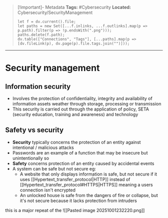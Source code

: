 > [!important]- Metadata
> **Tags:** #Cybersecurity 
> **Located:** Cybersecurity/SecurityManagement
> ```dataviewjs
> let f = dv.current().file;
> let paths = new Set([...f.inlinks, ...f.outlinks].map(p => p.path).filter(p => !p.endsWith(".png")));
> paths.delete(f.path);
> dv.table(["Connections", "Tags"], [...paths].map(p => [dv.fileLink(p), dv.page(p).file.tags.join("")]));
> ```

___
# Security management



## Information security
- Involves the protection of confidentiality, integrity and availability of information assets weather through storage, processing or transmission
- This security is carried out through the application of policy, SETA (security education, training and awareness) and technology



## Safety vs security
- **Security** typically concerns the protection of an entity against intentional  / malicious attacks
- Passwords are an example of a function that may be insecure but unintentionally so 
- **Safety** concerns protection of an entity caused by accidental events
- A system can be safe but not secure eg:
	- A website that only displays information is safe, but not secure if it uses [[Hypertext_transfer_protocol|HTTP]] instead of [[Hypertext_transfer_protocol#HTTPS|HTTPS]] meaning a users connection isn't encrypted 
	- An unlocked house is safe from the dangers of fire or collapse, but it's not secure because it lacks protection from intruders

this is a major repeat of the
![[Pasted image 20251001232220.png]]